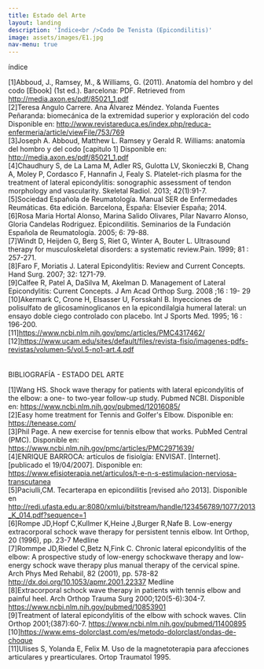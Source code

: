 ```yaml
---
title: Estado del Arte
layout: landing
description: 'Índice<br />Codo De Tenista (Epicondilitis)'
image: assets/images/E1.jpg
nav-menu: true
---
```

índice<br>

[1]Abboud, J., Ramsey, M., & Williams, G. (2011). Anatomía del hombro y del codo [Ebook] (1st ed.). Barcelona: PDF. Retrieved from http://media.axon.es/pdf/85021_1.pdf<br>
[2]Teresa Angulo Carrere. Ana Álvarez Méndez. Yolanda Fuentes Peñaranda: biomecánica de la extremidad superior y exploración del codo Disponible en: http://www.revistareduca.es/index.php/reduca-enfermeria/article/viewFile/753/769<br>
[3]Joseph A. Abboud, Matthew L. Ramsey y Gerald R. Williams: anatomía del hombro y del codo [capitulo 1] Disponible en: http://media.axon.es/pdf/85021_1.pdf<br>
[4]Chaudhury S, de La Lama M, Adler RS, Gulotta LV, Skonieczki B, Chang A, Moley P, Cordasco F, Hannafin J, Fealy S. Platelet-rich plasma for the treatment of lateral epicondylitis: sonographic assessment of tendon morphology and vascularity. Skeletal Radiol. 2013; 42(1):91-7.<br>
[5]Sociedad Española de Reumatología. Manual SER de Enfermedades Reumáticas. 6ta edición. Barcelona, España: Elsevier España; 2014.<br>
[6]Rosa Maria Hortal Alonso, Marina Salido Olivares, Pilar Navarro Alonso, Gloria Candelas Rodriguez. Epicondilitis. Seminarios de la Fundación Española de Reumatología. 2005; 6: 79-88.<br>
[7]Windt D, Heijden G, Berg S, Riet G, Winter A, Bouter L. Ultrasound therapy for musculoskeletal disorders: a systematic review.Pain. 1999; 81 : 257-271.<br>
[8]Faro F, Moriatis J. Lateral Epicondylitis: Review and Current Concepts. Hand Surg. 2007; 32: 1271-79.<br>
[9]Calfee R, Patel A, DaSilva M, Akelman D. Management of Lateral Epicondylitis: Current Concepts. J Am Acad Orthop Surg. 2008 ;16 : 19- 29<br>
[10]Akermark C, Crone H, Elsasser U, Forsskahl B. Inyecciones de polisulfato de glicosaminoglicanos en la epicondilalgia humeral lateral: un ensayo doble ciego controlado con placebo. Int J Sports Med. 1995; 16 : 196-200. <br>
[11]https://www.ncbi.nlm.nih.gov/pmc/articles/PMC4317462/<br>
[12]https://www.ucam.edu/sites/default/files/revista-fisio/imagenes-pdfs-revistas/volumen-5/vol.5-no1-art.4.pdf<br>
<br><br>
BIBLIOGRAFÍA - ESTADO DEL ARTE<br>

[1]Wang HS. Shock wave therapy for patients with lateral epicondylitis of the elbow: a one- to two-year follow-up study. Pubmed NCBI. Disponible en: https://www.ncbi.nlm.nih.gov/pubmed/12016085/<br>
[2]Easy home treatment for Tennis and Golfer's Elbow. Disponible en: https://tenease.com/<br>
[3]Phil Page. A new exercise for tennis elbow that works. PubMed Central (PMC). Disponible en: https://www.ncbi.nlm.nih.gov/pmc/articles/PMC2971639/ <br>
[4]ENRIQUE BARROCA: artículos de fisiolgía: ENVISAT. [Internet]. [publicado el 19/04/2007]. Disponible en: https://www.efisioterapia.net/articulos/t-e-n-s-estimulacion-nerviosa-transcutanea<br>
[5]Paciulli,CM. Tecarterapa en epicondilitis [revised año 2013]. Disponible en http://redi.ufasta.edu.ar:8080/xmlui/bitstream/handle/123456789/1077/2013_K_014.pdf?sequence=1<br>
[6]Rompe JD,Hopf C,Kullmer K,Heine J,Burger R,Nafe B.
Low-energy extracorporal schock wave therapy for persistent tennis elbow.
Int Orthop, 20 (1996), pp. 23-7
Medline
<br>
[7]Rommpe JD,Riedel C,Betz N,Fink C.
Chronic lateral epicondylitis of the elbow: A prospective study of low-energy schockwave therapy and low-energy schock wave therapy plus manual therapy of the cervical spine.
Arch Phys Med Rehabil, 82 (2001), pp. 578-82 http://dx.doi.org/10.1053/apmr.2001.22337
Medline
<br>
[8]Extracorporal schock wave therapy in patients with tennis elbow and painful heel. Arch Orthop Trauma Surg 2000;120(5-6):304-7.
https://www.ncbi.nlm.nih.gov/pubmed/10853901
<br>
[9]Treatment of lateral epicondylitis of the elbow with schock waves. Clin Orthop 2001;(387):60-7.
https://www.ncbi.nlm.nih.gov/pubmed/11400895<br>
[10]https://www.ems-dolorclast.com/es/metodo-dolorclast/ondas-de-choque <br>
[11]Ulises S, Yolanda E, Felix M. Uso de la magnetoterapia para afecciones articulares y prearticulares. Ortop Traumatol 1995. 



